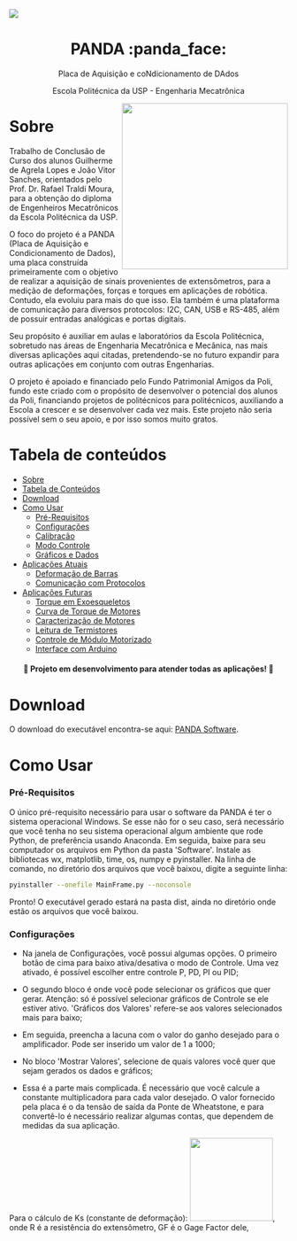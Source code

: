 <img src="https://img.shields.io/static/v1?label=PANDA&message=v1.0&color=ceccd6&style=for-the-badge&logo=python"/> 

<h1 align="center">PANDA :panda_face: </h1>
<p align="center">Placa de Aquisição e coNdicionamento de DAdos</p>
<p align="center">Escola Politécnica da USP - Engenharia Mecatrônica</p>
<img src="https://www.amigosdapoli.com.br/static/logo-de0ca5685bde306c6345b2805c4685c5.png" width="300" align="right">


Sobre
=================
Trabalho de Conclusão de Curso dos alunos Guilherme de Agrela Lopes e João Vitor Sanches, orientados pelo Prof. Dr. Rafael Traldi Moura, para a obtenção do diploma de Engenheiros Mecatrônicos da Escola Politécnica da USP.

O foco do projeto é a PANDA (Placa de Aquisição e Condicionamento de Dados), uma placa construída primeiramente com o objetivo de realizar a aquisição de sinais provenientes de extensômetros, para a medição de deformações, forças e torques em aplicações de robótica. Contudo, ela evoluiu para mais do que isso. Ela também é uma plataforma de comunicação para diversos protocolos: I2C, CAN, USB e RS-485, além de possuir entradas analógicas e portas digitais.

Seu propósito é auxiliar em aulas e laboratórios da Escola Politécnica, sobretudo nas áreas de Engenharia Mecatrônica e Mecânica, nas mais diversas aplicações aqui citadas, pretendendo-se no futuro expandir para outras aplicações em conjunto com outras Engenharias.

O projeto é apoiado e financiado pelo Fundo Patrimonial Amigos da Poli, fundo este criado com o propósito de desenvolver o potencial dos alunos da Poli, financiando projetos de politécnicos para politécnicos, auxiliando a Escola a crescer e se desenvolver cada vez mais. Este projeto não seria possível sem o seu apoio, e por isso somos muito gratos.




Tabela de conteúdos
=================
<!--ts-->
   * [Sobre](#sobre)
   * [Tabela de Conteúdos](#tabela-de-conteúdos)
   * [Download](#download)
   * [Como Usar](#como-usar)
      * [Pré-Requisitos](#pré-requisitos)
      * [Configurações](#configurações)
      * [Calibração](#calibração)
      * [Modo Controle](#modo-controle)
      * [Gráficos e Dados](#gráficos-e-dados)
   * [Aplicações Atuais](#aplicações-atuais)
      * [Deformação de Barras](#deformação-de-barras)
      * [Comunicação com Protocolos](#comunicação-com-protocolos)
   * [Aplicações Futuras](#aplicações-futuras)
      * [Torque em Exoesqueletos](#torque-em-exoesqueletos)
      * [Curva de Torque de Motores](#curva-de-torque-de-motores)
      * [Caracterização de Motores](#caracterização-de-motores)
      * [Leitura de Termistores](#leitura-de-termistores)
      * [Controle de Módulo Motorizado](#controle-de-módulo-motorizado)
      * [Interface com Arduino](#interface-com-arduino)
<!--te-->



<h4 align="center"> 
	🚧  Projeto em desenvolvimento para atender todas as aplicações! 🚧
</h4>



Download
=================

O download do executável encontra-se aqui: [PANDA Software](https://mega.nz/file/uoYHTCrZ#ABBqe71Tc6OB-UX57K_Z6Jc-_zFcgVjPxbuWSQznxSI).



Como Usar
=================

### Pré-Requisitos

O único pré-requisito necessário para usar o software da PANDA é ter o sistema operacional Windows. Se esse não for o seu caso, será necessário que você tenha no seu sistema operacional algum ambiente que rode Python, de preferência usando Anaconda. Em seguida, baixe para seu computador os arquivos em Python da pasta 'Software'. Instale as bibliotecas wx, matplotlib, time, os, numpy e pyinstaller. Na linha de comando, no diretório dos arquivos que você baixou, digite a seguinte linha:
```bash
pyinstaller --onefile MainFrame.py --noconsole
```
Pronto! O executável gerado estará na pasta dist, ainda no diretório onde estão os arquivos que você baixou.

### Configurações

* Na janela de Configurações, você possui algumas opções. O primeiro botão de cima para baixo ativa/desativa o modo de Controle. Uma vez ativado, é possível escolher entre controle P, PD, PI ou PID;

* O segundo bloco é onde você pode selecionar os gráficos que quer gerar. Atenção: só é possível selecionar gráficos de Controle se ele estiver ativo. 'Gráficos dos Valores' refere-se aos valores selecionados mais para baixo;

* Em seguida, preencha a lacuna com o valor do ganho desejado para o amplificador. Pode ser inserido um valor de 1 a 1000; 

* No bloco 'Mostrar Valores', selecione de quais valores você quer que sejam gerados os dados e gráficos;

* Essa é a parte mais complicada. É necessário que você calcule a constante multiplicadora para cada valor desejado. O valor fornecido pela placa é o da tensão de saída da Ponte de Wheatstone, e para convertê-lo é necessário realizar algumas contas, que dependem de medidas da sua aplicação.

Para o cálculo de Ks (constante de deformação): <img src="http://www.sciweavers.org/upload/Tex2Img_1605903039/render.png" width="150">, onde R é a resistência do extensômetro, GF é o Gage Factor dele, 


